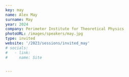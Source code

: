 ```yaml
---
key: may
name: Alex May 
surname: May
year: 2024
company: Perimeter Institute for Theoretical Physics
photoURL: /images/speakers/may.jpg
type: invited
website: '/2023/sessions/invited_may'
# socials:
#   - link: 
#     name: Site


---
```


